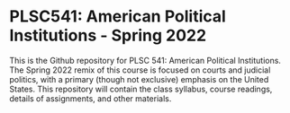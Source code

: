 # PLSC541: American Political Institutions - Spring 2022
 
This is the Github repository for PLSC 541: American Political Institutions. The Spring 2022 remix of this course is focused on courts and judicial politics, with a primary (though not exclusive) emphasis on the United States. This repository will contain the class syllabus, course readings, details of assignments, and other materials.   
